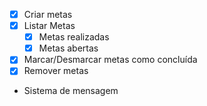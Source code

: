 - [x] Criar metas
- [x] Listar Metas
    - [x] Metas realizadas
    - [x] Metas abertas
- [x] Marcar/Desmarcar metas como concluída
- [x] Remover metas
- Sistema de mensagem